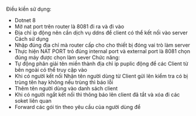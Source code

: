 Điều kiền sử dụng:
  + Dotnet 8
  + Mở nat port trên router là 8081 đi ra và đi vào
  + Địa chỉ ip động nên cần dịch vụ ddns để client có thể kết nối vào server
Cách sử dụng
  + Nhập đúng địa chỉ mà router cấp cho cho thiết bị đóng vai trò làm server
  + Thực hiện NAT PORT trỏ đúng internal port và external port là 8081 chọn đúng máy được chọn làm sever
Chức năng:
  + Tự động phân giải tên miền thành địa chỉ ip  puplic động để các Client từ bên ngoài có thể truy cập vào
  + Khi có người kết nối Nhận tên người dùng từ Client gửi lên kiểm tra có bị trùng tên hay không nếu trùng thì báo lỗi
  + Thêm tên người dùng vào danh sách client
  + Khi có người ngắt kết nối thì thông báo lên client đã tắt và xóa đi các soket liên quan 
  + Forward các gói tin theo yêu cầu của người dùng để 
    
